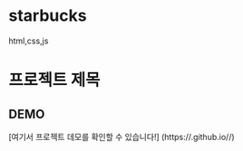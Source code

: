 # starbucks
html,css,js

# 프로젝트 제목

## DEMO

[여기서 프로젝트 데모를 확인할 수 있습니다!] (https://<gbs7536>.github.io/<starbucks>/)
